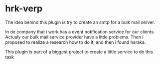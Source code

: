 # hrk-verp
The idea behind this plugin is try to create an smtp for a bulk mail server.

In de company that i work has a  event notification service for our clients.
Actualy our bulk mail service provider have a little problems.
Then i proposed to realize a research how to do it, and then i found haraka.

This plugin is part of a biggest project to create a little service to do this task

